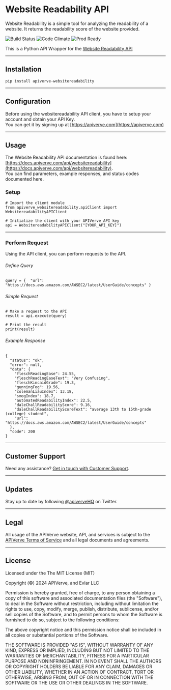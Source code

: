 Website Readability API
============

Website Readability is a simple tool for analyzing the readability of a website. It returns the readability score of the website provided.

![Build Status](https://img.shields.io/badge/build-passing-green)
![Code Climate](https://img.shields.io/badge/maintainability-B-purple)
![Prod Ready](https://img.shields.io/badge/production-ready-blue)

This is a Python API Wrapper for the [Website Readability API](https://apiverve.com/marketplace/api/websitereadability)

---

## Installation
	pip install apiverve-websitereadability

---

## Configuration

Before using the websitereadability API client, you have to setup your account and obtain your API Key.  
You can get it by signing up at [https://apiverve.com](https://apiverve.com)

---

## Usage

The Website Readability API documentation is found here: [https://docs.apiverve.com/api/websitereadability](https://docs.apiverve.com/api/websitereadability).  
You can find parameters, example responses, and status codes documented here.

### Setup

```
# Import the client module
from apiverve_websitereadability.apiClient import WebsitereadabilityAPIClient

# Initialize the client with your APIVerve API key
api = WebsitereadabilityAPIClient("[YOUR_API_KEY]")
```

---


### Perform Request
Using the API client, you can perform requests to the API.

###### Define Query

```
query = {  "url": "https://docs.aws.amazon.com/AWSEC2/latest/UserGuide/concepts" }
```

###### Simple Request

```
# Make a request to the API
result = api.execute(query)

# Print the result
print(result)
```

###### Example Response

```
{
  "status": "ok",
  "error": null,
  "data": {
    "fleschReadingEase": 24.55,
    "fleschReadingEaseText": "Very Confusing",
    "fleschKincaidGrade": 19.3,
    "gunningFog": 19.56,
    "colemanLiauIndex": 13.18,
    "smogIndex": 18.7,
    "automatedReadabilityIndex": 22.5,
    "daleChallReadabilityScore": 9.16,
    "daleChallReadabilityScoreText": "average 13th to 15th-grade (college) student",
    "url": "https://docs.aws.amazon.com/AWSEC2/latest/UserGuide/concepts"
  },
  "code": 200
}
```

---

## Customer Support

Need any assistance? [Get in touch with Customer Support](https://apiverve.com/contact).

---

## Updates
Stay up to date by following [@apiverveHQ](https://twitter.com/apiverveHQ) on Twitter.

---

## Legal

All usage of the APIVerve website, API, and services is subject to the [APIVerve Terms of Service](https://apiverve.com/terms) and all legal documents and agreements.

---

## License
Licensed under the The MIT License (MIT)

Copyright (&copy;) 2024 APIVerve, and Evlar LLC

Permission is hereby granted, free of charge, to any person obtaining a copy of this software and associated documentation files (the "Software"), to deal in the Software without restriction, including without limitation the rights to use, copy, modify, merge, publish, distribute, sublicense, and/or sell copies of the Software, and to permit persons to whom the Software is furnished to do so, subject to the following conditions:

The above copyright notice and this permission notice shall be included in all copies or substantial portions of the Software.

THE SOFTWARE IS PROVIDED "AS IS", WITHOUT WARRANTY OF ANY KIND, EXPRESS OR IMPLIED, INCLUDING BUT NOT LIMITED TO THE WARRANTIES OF MERCHANTABILITY, FITNESS FOR A PARTICULAR PURPOSE AND NONINFRINGEMENT. IN NO EVENT SHALL THE AUTHORS OR COPYRIGHT HOLDERS BE LIABLE FOR ANY CLAIM, DAMAGES OR OTHER LIABILITY, WHETHER IN AN ACTION OF CONTRACT, TORT OR OTHERWISE, ARISING FROM, OUT OF OR IN CONNECTION WITH THE SOFTWARE OR THE USE OR OTHER DEALINGS IN THE SOFTWARE.